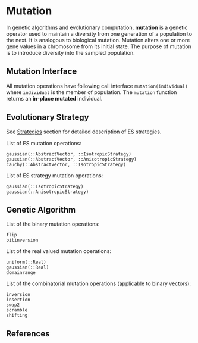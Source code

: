 # Mutation

In genetic algorithms and evolutionary computation, **mutation** is a genetic operator used to maintain a diversity from one generation of a population to the next. It is analogous to biological mutation. Mutation alters one or more gene values in a chromosome from its initial state.
The purpose of mutation is to introduce diversity into the sampled population.

## Mutation Interface

All mutation operations have following call interface `mutation(individual)` where `individual` is the member of population. The `mutation` function returns an **in-place mutated** individual.

## Evolutionary Strategy

See [Strategies](@ref) section for detailed description of ES strategies.

List of ES mutation operations:

```@docs
gaussian(::AbstractVector, ::IsotropicStrategy)
gaussian(::AbstractVector, ::AnisotropicStrategy)
cauchy(::AbstractVector, ::IsotropicStrategy)
```

List of ES strategy mutation operations:

```@docs
gaussian(::IsotropicStrategy)
gaussian(::AnisotropicStrategy)
```


## Genetic Algorithm

List of the binary mutation operations:


```@docs
flip
bitinversion
```

List of the real valued mutation operations:

```@docs
uniform(::Real)
gaussian(::Real)
domainrange
```

List of the combinatorial mutation operations (applicable to binary vectors):

```@docs
inversion
insertion
swap2
scramble
shifting
```

## References

[^1]: Mühlenbein, H. and Schlierkamp-Voosen, D.: Predictive Models for the Breeder Genetic Algorithm: I. Continuous Parameter Optimization. Evolutionary Computation, 1 (1), pp. 25-49, 1993.

[^2]: Yao, Xin, and Yong Liu. "Fast evolution strategies." In International Conference on Evolutionary Programming, pp. 149-161. Springer, Berlin, Heidelberg, 1997.